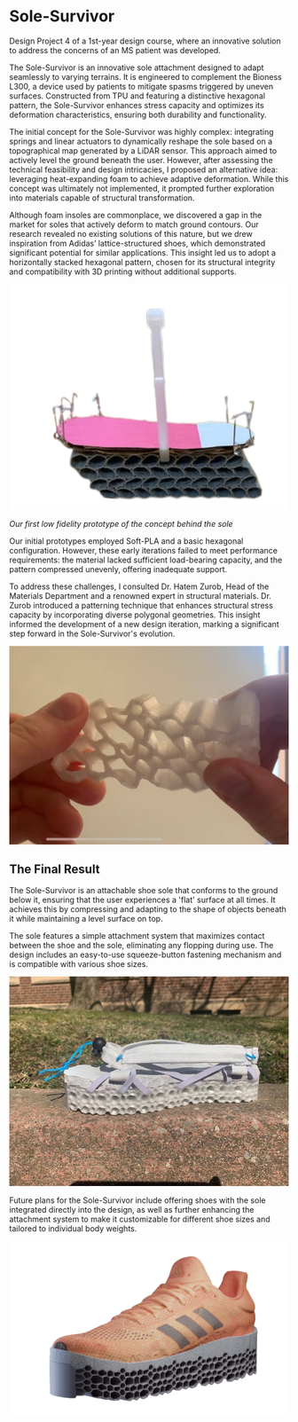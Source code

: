 # Sole-Survivor
Design Project 4 of a 1st-year design course, where an innovative solution to address the concerns of an MS patient was developed.

The Sole-Survivor is an innovative sole attachment designed to adapt seamlessly to varying terrains. It is engineered to complement the Bioness L300, a device used by patients to mitigate spasms triggered by uneven surfaces. Constructed from TPU and featuring a distinctive hexagonal pattern, the Sole-Survivor enhances stress capacity and optimizes its deformation characteristics, ensuring both durability and functionality.

The initial concept for the Sole-Survivor was highly complex: integrating springs and linear actuators to dynamically reshape the sole based on a topographical map generated by a LiDAR sensor. This approach aimed to actively level the ground beneath the user. However, after assessing the technical feasibility and design intricacies, I proposed an alternative idea: leveraging heat-expanding foam to achieve adaptive deformation. While this concept was ultimately not implemented, it prompted further exploration into materials capable of structural transformation.

Although foam insoles are commonplace, we discovered a gap in the market for soles that actively deform to match ground contours. Our research revealed no existing solutions of this nature, but we drew inspiration from Adidas’ lattice-structured shoes, which demonstrated significant potential for similar applications. This insight led us to adopt a horizontally stacked hexagonal pattern, chosen for its structural integrity and compatibility with 3D printing without additional supports.

![Mini Prototype](Assets/sole_grey_mini.png)

*Our first low fidelity prototype of the concept behind the sole*

Our initial prototypes employed Soft-PLA and a basic hexagonal configuration. However, these early iterations failed to meet performance requirements: the material lacked sufficient load-bearing capacity, and the pattern compressed unevenly, offering inadequate support.

To address these challenges, I consulted Dr. Hatem Zurob, Head of the Materials Department and a renowned expert in structural materials. Dr. Zurob introduced a patterning technique that enhances structural stress capacity by incorporating diverse polygonal geometries. This insight informed the development of a new design iteration, marking a significant step forward in the Sole-Survivor's evolution.

![Test of induced-flaw hexagon deformation strength](Assets/sole_sample_bend.jpg)

## The Final Result

The Sole-Survivor is an attachable shoe sole that conforms to the ground below it, ensuring that the user experiences a 'flat' surface at all times. It achieves this by compressing and adapting to the shape of objects beneath it while maintaining a level surface on top.

The sole features a simple attachment system that maximizes contact between the shoe and the sole, eliminating any flopping during use. The design includes an easy-to-use squeeze-button fastening mechanism and is compatible with various shoe sizes.

![High Fidelity Prototype](Assets/sole_final.jpg)

Future plans for the Sole-Survivor include offering shoes with the sole integrated directly into the design, as well as further enhancing the attachment system to make it customizable for different shoe sizes and tailored to individual body weights.

![Future Design](Assets/sole_future.png)
